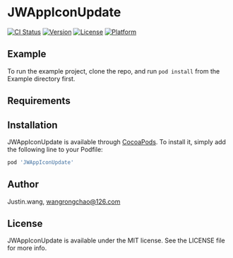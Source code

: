 # JWAppIconUpdate

[![CI Status](http://img.shields.io/travis/Justin.wang/JWAppIconUpdate.svg?style=flat)](https://travis-ci.org/Justin.wang/JWAppIconUpdate)
[![Version](https://img.shields.io/cocoapods/v/JWAppIconUpdate.svg?style=flat)](http://cocoapods.org/pods/JWAppIconUpdate)
[![License](https://img.shields.io/cocoapods/l/JWAppIconUpdate.svg?style=flat)](http://cocoapods.org/pods/JWAppIconUpdate)
[![Platform](https://img.shields.io/cocoapods/p/JWAppIconUpdate.svg?style=flat)](http://cocoapods.org/pods/JWAppIconUpdate)

## Example

To run the example project, clone the repo, and run `pod install` from the Example directory first.

## Requirements

## Installation

JWAppIconUpdate is available through [CocoaPods](http://cocoapods.org). To install
it, simply add the following line to your Podfile:

```ruby
pod 'JWAppIconUpdate'
```

## Author

Justin.wang, wangrongchao@126.com

## License

JWAppIconUpdate is available under the MIT license. See the LICENSE file for more info.
